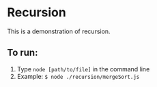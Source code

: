 # Recursion
This is a demonstration of recursion.

## To run:
1. Type <code>node [path/to/file]</code> in the command line
2. Example: <code>$ node ./recursion/mergeSort.js</code>
